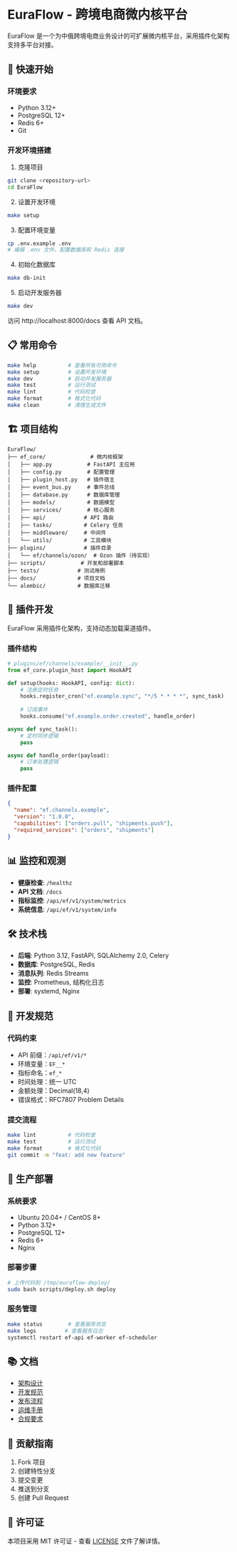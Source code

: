 # EuraFlow - 跨境电商微内核平台

EuraFlow 是一个为中俄跨境电商业务设计的可扩展微内核平台，采用插件化架构支持多平台对接。

## 🚀 快速开始

### 环境要求

- Python 3.12+
- PostgreSQL 12+
- Redis 6+
- Git

### 开发环境搭建

1. 克隆项目
```bash
git clone <repository-url>
cd EuraFlow
```

2. 设置开发环境
```bash
make setup
```

3. 配置环境变量
```bash
cp .env.example .env
# 编辑 .env 文件，配置数据库和 Redis 连接
```

4. 初始化数据库
```bash
make db-init
```

5. 启动开发服务器
```bash
make dev
```

访问 http://localhost:8000/docs 查看 API 文档。

## 📋 常用命令

```bash
make help          # 查看所有可用命令
make setup         # 设置开发环境
make dev           # 启动开发服务器
make test          # 运行测试
make lint          # 代码检查
make format        # 格式化代码
make clean         # 清理生成文件
```

## 🏗️ 项目结构

```
EuraFlow/
├── ef_core/              # 微内核框架
│   ├── app.py           # FastAPI 主应用
│   ├── config.py        # 配置管理
│   ├── plugin_host.py   # 插件宿主
│   ├── event_bus.py     # 事件总线
│   ├── database.py      # 数据库管理
│   ├── models/          # 数据模型
│   ├── services/        # 核心服务
│   ├── api/            # API 路由
│   ├── tasks/          # Celery 任务
│   ├── middleware/     # 中间件
│   └── utils/          # 工具模块
├── plugins/            # 插件目录
│   └── ef/channels/ozon/  # Ozon 插件（待实现）
├── scripts/           # 开发和部署脚本
├── tests/            # 测试用例
├── docs/             # 项目文档
└── alembic/          # 数据库迁移
```

## 🔌 插件开发

EuraFlow 采用插件化架构，支持动态加载渠道插件。

### 插件结构

```python
# plugins/ef/channels/example/__init__.py
from ef_core.plugin_host import HookAPI

def setup(hooks: HookAPI, config: dict):
    # 注册定时任务
    hooks.register_cron("ef.example.sync", "*/5 * * * *", sync_task)
    
    # 订阅事件
    hooks.consume("ef.example.order.created", handle_order)

async def sync_task():
    # 定时同步逻辑
    pass

async def handle_order(payload):
    # 订单处理逻辑
    pass
```

### 插件配置

```json
{
  "name": "ef.channels.example",
  "version": "1.0.0",
  "capabilities": ["orders.pull", "shipments.push"],
  "required_services": ["orders", "shipments"]
}
```

## 📊 监控和观测

- **健康检查**: `/healthz`
- **API 文档**: `/docs`
- **指标监控**: `/api/ef/v1/system/metrics`
- **系统信息**: `/api/ef/v1/system/info`

## 🛠️ 技术栈

- **后端**: Python 3.12, FastAPI, SQLAlchemy 2.0, Celery
- **数据库**: PostgreSQL, Redis
- **消息队列**: Redis Streams
- **监控**: Prometheus, 结构化日志
- **部署**: systemd, Nginx

## 📝 开发规范

### 代码约束

- API 前缀：`/api/ef/v1/*`
- 环境变量：`EF__*`
- 指标命名：`ef_*`
- 时间处理：统一 UTC
- 金额处理：Decimal(18,4)
- 错误格式：RFC7807 Problem Details

### 提交流程

```bash
make lint          # 代码检查
make test          # 运行测试
make format        # 格式化代码
git commit -m "feat: add new feature"
```

## 🚀 生产部署

### 系统要求

- Ubuntu 20.04+ / CentOS 8+
- Python 3.12+
- PostgreSQL 12+
- Redis 6+
- Nginx

### 部署步骤

```bash
# 上传代码到 /tmp/euraflow-deploy/
sudo bash scripts/deploy.sh deploy
```

### 服务管理

```bash
make status        # 查看服务状态
make logs         # 查看服务日志
systemctl restart ef-api ef-worker ef-scheduler
```

## 📚 文档

- [架构设计](docs/eura_flow_可插拔框架早期架构设计（修订版）.md)
- [开发规范](docs/eura_flow_codestyle.md)
- [发布流程](docs/eura_flow_release.md)
- [运维手册](docs/eura_flow_operations.md)
- [合规要求](docs/eura_flow_compliance.md)

## 🤝 贡献指南

1. Fork 项目
2. 创建特性分支
3. 提交变更
4. 推送到分支
5. 创建 Pull Request

## 📄 许可证

本项目采用 MIT 许可证 - 查看 [LICENSE](LICENSE) 文件了解详情。